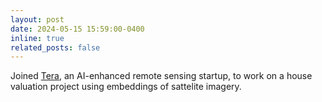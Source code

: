 ```yaml
---
layout: post
date: 2024-05-15 15:59:00-0400
inline: true
related_posts: false
---
```


Joined [Tera](https://www.tera.earth/), an AI-enhanced remote sensing startup, to work on a house valuation project using embeddings of sattelite imagery. 